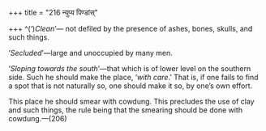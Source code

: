 +++
title = "216 न्युप्य पिण्डांस्"

+++
^(‘)*Clean*’— not defiled by the presence of ashes, bones, skulls, and
such things.

‘*Secluded*’—large and unoccupied by many men.

‘*Sloping towards the south*’—that which is of lower level on the
southern side. Such he should make the place, ‘*with care*.’ That is, if
one fails to find a spot that is not naturally so, one should make it
so, by one’s own effort.

This place he should smear with cowdung. This precludes the use of clay
and such things, the rule being that the smearing should be done with
cowdung.—(206)


